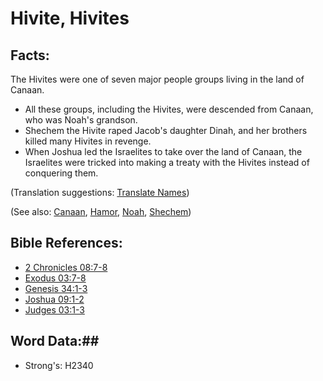 # Hivite, Hivites #

## Facts: ##

The Hivites were one of seven major people groups living in the land of Canaan.

* All these groups, including the Hivites, were descended from Canaan, who was Noah's grandson.
* Shechem the Hivite raped Jacob's daughter Dinah, and her brothers killed many Hivites in revenge.
* When Joshua led the Israelites to take over the land of Canaan, the Israelites were tricked into making a treaty with the Hivites instead of conquering them.

(Translation suggestions: [Translate Names](rc://en/ta/man/translate/translate-names))

(See also: [Canaan](canaan.md), [Hamor](hamor.md), [Noah](noah.md), [Shechem](shechem.md))

## Bible References: ##

* [2 Chronicles 08:7-8](rc://en/tn/help/2ch/08/07)
* [Exodus 03:7-8](rc://en/tn/help/exo/03/07)
* [Genesis 34:1-3](rc://en/tn/help/gen/34/01)
* [Joshua 09:1-2](rc://en/tn/help/jos/09/01)
* [Judges 03:1-3](rc://en/tn/help/jdg/03/01)

## Word Data:##

* Strong's: H2340
